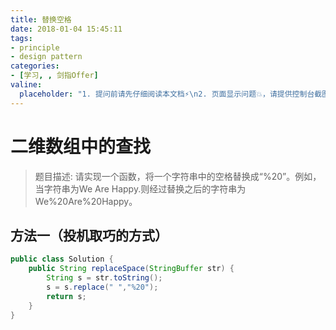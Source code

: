 ```yaml
---
title: 替换空格
date: 2018-01-04 15:45:11
tags:
- principle
- design pattern
categories:
- [学习, , 剑指Offer]
valine:
  placeholder: "1. 提问前请先仔细阅读本文档⚡\n2. 页面显示问题💥，请提供控制台截图📸或者您的测试网址\n3. 其他任何报错💣，请提供详细描述和截图📸，祝食用愉快💪"
---
```


# 二维数组中的查找

> 题目描述: 请实现一个函数，将一个字符串中的空格替换成“%20”。例如，当字符串为We Are Happy.则经过替换之后的字符串为We%20Are%20Happy。

## 方法一（投机取巧的方式）

```java
public class Solution {
    public String replaceSpace(StringBuffer str) {
        String s = str.toString();
        s = s.replace(" ","%20");
        return s;
    }
}
```


